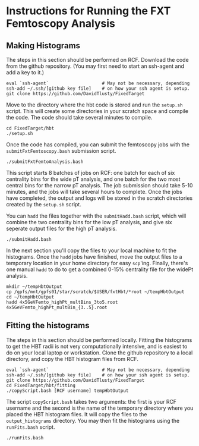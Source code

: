 # Instructions for Running the FXT Femtoscopy Analysis

## Making Histograms
The steps in this section should be performed on RCF.
Download the code from the github repository.
(You may first need to start an ssh-agent and add a key to it.)

```shell
eval `ssh-agent`                    # May not be necessary, depending
ssh-add ~/.ssh/[github key file]    # on how your ssh agent is setup.
git clone https://github.com/DavidTlusty/FixedTarget 
```

Move to the directory where the hbt code is stored and run the `setup.sh` script.
This will create some directories in your scratch space and compile the code.
The code should take several minutes to compile.

```shell
cd FixedTarget/hbt
./setup.sh
```

Once the code has compiled, you can submit the femtoscopy jobs with the `submitFxtFemtoscopy.bash` submission script.

```shell
./submitFxtFemtoAnalysis.bash
```

This script starts 8 batches of jobs on RCF: one batch for each of six centrality bins for the wide pT analysis, and one batch for the two most central bins for the narrow pT analysis.
The job submission should take 5-10 minutes, and the jobs will take several hours to complete.
Once the jobs have completed, the output and logs will be stored in the scratch directories created by the `setup.sh` script.

You can `hadd` the files together with the `submitHadd.bash` script, which will combine the two centrality bins for the low pT analysis, and give six seperate output files for the high pT analysis.

```shell
./submitHadd.bash
```

In the next section you'll copy the files to your local machine to fit the histograms.
Once the `hadd` jobs have finished, move the output files to a temporary location in your home directory for easy `scp`'ing.
Finally, there's one manual `hadd` to do to get a combined 0-15% centrality file for the widePt analysis.

```shell
mkdir ~/tempHbtOutput
cp /gpfs/mnt/gpfs01/star/scratch/$USER/fxtHbt/*root ~/tempHbtOutput
cd ~/tempHbtOutput
hadd 4x5GeVFemto_highPt_multBins_3to5.root 4x5GeVFemto_highPt_multBin_{3..5}.root
```

## Fitting the histograms
The steps in this section should be performed locally.
Fitting the histograms to get the HBT radii is not very computationally intensive, and is easiest to do on your local laptop or workstation.
Clone the github repository to a local directory, and copy the HBT histogram files from RCF.

```shell
eval `ssh-agent`                    # May not be necessary, depending
ssh-add ~/.ssh/[github key file]    # on how your ssh agent is setup.
git clone https://github.com/DavidTlusty/FixedTarget 
cd FixedTarget/hbt/fitting
./copyScript.bash [RCF username] tempHbtOutput
```

The script `copyScript.bash` takes two arguments: the first is your RCF username and the second is the name of the temporary directory where you placed the HBT histogram files.
It will copy the files to the `output_histograms` directory.
You may then fit the histograms using the `runFits.bash` script.

```shell
./runFits.bash
```
